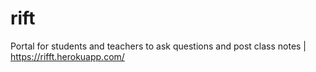 # rift
Portal for students and teachers to ask questions and post class notes |
https://rifft.herokuapp.com/
